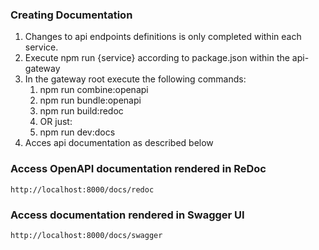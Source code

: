 ### Creating Documentation

1. Changes to api endpoints definitions is only completed within each service.
2. Execute npm run {service} according to package.json within the api-gateway
3. In the gateway root execute the following commands:
   1. npm run combine:openapi
   2. npm run bundle:openapi
   3. npm run build:redoc
   4. OR just:
   5. npm run dev:docs
4. Acces api documentation as described below

### Access OpenAPI documentation rendered in ReDoc

`http://localhost:8000/docs/redoc`

### Access documentation rendered in Swagger UI

`http://localhost:8000/docs/swagger`
